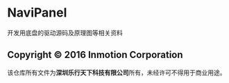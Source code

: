 # NaviPanel

开发用底盘的驱动源码及原理图等相关资料

## Copyright &copy; 2016 Inmotion Corporation
该仓库所有文件为**深圳乐行天下科技有限公司**所有，未经许可不得用于商业用途。